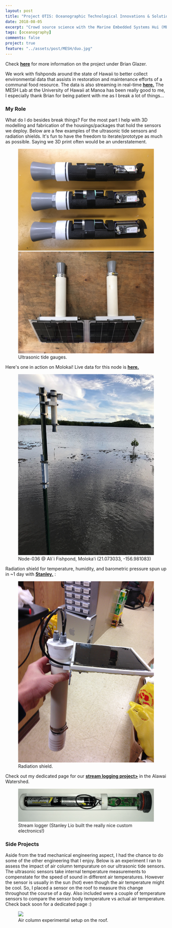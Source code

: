 ```yaml
---
layout: post
title: "Project OTIS: Oceanographic Technological Innovations & Solutions"
date: 2018-08-05
excerpt: "Crowd source science with the Marine Embedded Systems Hui (MESH Lab)"
tags: [oceanography]
comments: false
project: true
feature: "../assets/post/MESH/duo.jpg"
---
```


Check <a href="https://grogdata.soest.hawaii.edu/project_info/"><b> here</b></a> for more information on the project under Brian Glazer.

We work with fishponds around the state of Hawaii to better collect environmental data that assists in restoration and maintenance efforts of a communal food resource. The data is also streaming in real-time <a href="https://grogdata.soest.hawaii.edu/"><b> here.</b></a> The MESH Lab at the University of Hawaii at Manoa has been really good to me, I especially thank Brian for being patient with me as I break a lot of things... 

### My Role
What do I do besides break things? For the most part I help  with 3D modelling and fabrication of the housings/packages that hold the sensors we deploy. Below are a few examples of the ultrasonic tide sensors and radiation shields. It's fun to have the freedom to iterate/prototype as much as possible. Saying we 3D print often would be an understatement.

 
<figure class="half">
    <a href="../assets/post/MESH/ultrasonic.jpg"><img src="../assets/post/MESH/ultrasonic.jpg"></a>
    <a href="../assets/post/MESH/SC-gauges.jpg"><img src="../assets/post/MESH/SC-gauges.jpg"></a>
    <figcaption>Ultrasonic tide gauges.</figcaption>
</figure>

Here's one in action on Molokai! Live data for this node is <a href="https://grogdata.soest.hawaii.edu/molokai/nodepage/node-036/"><b> here.</b></a> 

<figure>
	<a href="../assets/post/MESH/molokai.jpg"><img src="../assets/post/MESH/molokai.jpg"></a>
	<figcaption>Node-036 @ Ali`i Fishpond, Molokaʻi (21.073033, -156.981083)</figcaption>
</figure>


Radiation shield for temperature, humidity, and barometric pressure spun up in ~1 day with <a href="www.stanleylio.com"><b> Stanley.</b></a> : 

<figure>
	<a href="../assets/post/MESH/radiation.JPG"><img src="../assets/post/MESH/radiation.JPG"></a>
	<figcaption>Radiation shield.</figcaption>
</figure>

Check out my dedicated page for our <a href="2018-08-04-stream-loggers.md"><b>stream logging project></b></a> in the Alawai Watershed.
<figure>
	<a href="../assets/post/MESH/best.JPG"><img src="../assets/post/MESH/best.JPG"></a>
	<figcaption>Stream logger (Stanley Lio built the really nice custom electronics!)</figcaption>
</figure>


### Side Projects 
Aside from the trad mechanical engineering aspect, I had the chance to do some of the other engineering that I enjoy. Below is an experiment I ran to assess the impact of air column tempurature on our ultrasonic tide sensors. The ultrasonic sensors take internal temperature measurements to compenstate for the speed of sound in different air temperatures. However the sensor is usually in the sun (hot) even though the air temperature might be cool. So, I placed a sensor on the roof to measure this change throughout the course of a day. Also included were a couple of temperature sensors to compare the sensor body temperature vs actual air temperature. Check back soon for a dedicated page :) 

<figure>
	<a href="../assets/post/MESH/setup.JPG"><img src="../assets/post/MESH/setup.JPG"></a>
	<figcaption>Air column experimental setup on the roof.</figcaption>
</figure>

